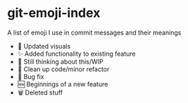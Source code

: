 # git-emoji-index
A list of emoji I use in commit messages and their meanings

- 👀 Updated visuals
- ✨ Added functionality to existing feature
- 🧠 Still thinking about this/WIP
- 🛁 Clean up code/minor refactor
- 🐛 Bug fix
- 🆕 Beginnings of a new feature
- 🗑 Deleted stuff
